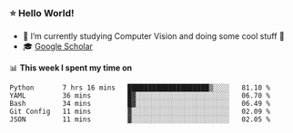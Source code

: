 ### ⭐️ Hello World!

<!--
**hologerry/hologerry** is a ✨ _special_ ✨ repository because its `README.md` (this file) appears on your GitHub profile.

Here are some ideas to get you started:

- 🔭 I’m currently working and studying on Computer Vision
- 🌱 I’m currently learning at Peking University
- 💬 Ask me about 
- 📫 How to reach me: E-mail
- 😄 Pronouns: he/his
- ⚡ Fun fact: Music is the Power
-->


- 🔭 I’m currently studying Computer Vision and doing some cool stuff 🤖
- 🎓 [Google Scholar](https://scholar.google.com/citations?user=3ykqW9wAAAAJ&hl=en)


📊 **This week I spent my time on**

<!--START_SECTION:waka-->
```text
Python       7 hrs 16 mins   ████████████████████▒░░░░   81.10 % 
YAML         36 mins         █▓░░░░░░░░░░░░░░░░░░░░░░░   06.70 % 
Bash         34 mins         █▓░░░░░░░░░░░░░░░░░░░░░░░   06.49 % 
Git Config   11 mins         ▓░░░░░░░░░░░░░░░░░░░░░░░░   02.09 % 
JSON         11 mins         ▓░░░░░░░░░░░░░░░░░░░░░░░░   02.05 % 
```
<!--END_SECTION:waka-->
